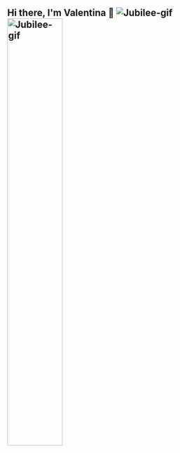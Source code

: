 ## Hi there, I'm Valentina 👋 ![Jubilee-gif](https://giffiles.alphacoders.com/127/12795.gif)<img src="https://giffiles.alphacoders.com/127/12795.gif" alt="Jubilee-gif" width="50%" height="50%">



<!--
**valenproz/valenproz** is a ✨ _special_ ✨ repository because its `README.md` (this file) appears on your GitHub profile.

Here are some ideas to get you started:

- 🔭 I’m currently working on ...
- 🌱 I’m currently learning ...
- 👯 I’m looking to collaborate on ...
- 🤔 I’m looking for help with ...
- 💬 Ask me about ...
- 📫 How to reach me: ...
- 😄 Pronouns: she/her
- ⚡ Fun fact: ...
-->

